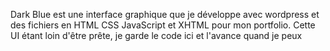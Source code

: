 Dark Blue est une interface graphique que je développe avec wordpress et des fichiers en HTML CSS JavaScript et XHTML pour mon portfolio. Cette UI étant loin d'être prête, je garde le code ici et l'avance quand je peux